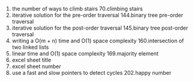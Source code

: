 1. the number of ways to climb stairs 70.climbing stairs
2. iterative solution for the pre-order traversal 144.binary tree pre-order traversal
3. iterative solution for the post-order traversal 145.binary tree post-order traversal
4. writing a O(m + n) time and O(1) space complexity 160.intersection of two linked lists
5. linear time and O(1) space complexity 169.majority element
6. excel sheet title
7. excel sheet number
8. use a fast and slow pointers to detect cycles 202.happy number